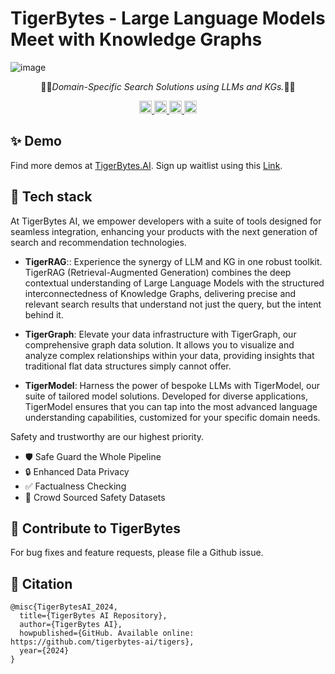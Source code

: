 # TigerBytes - Large Language Models Meet with Knowledge Graphs

![image](https://github.com/tigerbytes-ai/tigers-private/assets/152054125/debdd017-d675-4638-8a91-c726da727a1e)

<p align="center">
  🐅🚀<em>Domain-Specific Search Solutions using LLMs and KGs.</em>🚀🐅
</p>
<div align="center">    
    <a href="https://twitter.com/TigerBytesAI">
    <img alt="Twitter Follow" src="https://img.shields.io/twitter/follow/TigerBytesAI?style=for-the-badge" height="20">
    <a href="https://github.com/tigerbytes-ai/tigers">
    <img alt="GitHub" src="https://img.shields.io/github/stars/tigerbytes-ai/tigers?style=for-the-badge&color=gold" height="20">
    </a>
    <a href="https://github.com/tigerbytes-ai/tigers/commits/main">
    <img alt="GitHub" src="https://img.shields.io/github/last-commit/tigerbytes-ai/tigers/main?style=for-the-badge" height="20">
    </a>
    <a href="https://github.com/tigerbytes-ai/tigers/blob/main/README.md" target="_blank">
    <img src="https://img.shields.io/static/v1?label=license&message=Apache License 2.0&color=green&style=for-the-badge" alt="License" height="20">
    </a>
</div>

## ✨ Demo
Find more demos at [TigerBytes.AI](https://www.tigerbytes.ai/).
Sign up waitlist using this [Link](https://getwaitlist.com/waitlist/13018). 


## 🔬 Tech stack
At TigerBytes AI, we empower developers with a suite of tools designed for seamless integration, enhancing your products with the next generation of search and recommendation technologies.

- **TigerRAG**:: Experience the synergy of LLM and KG in one robust toolkit. TigerRAG (Retrieval-Augmented Generation) combines the deep contextual understanding of Large Language Models with the structured interconnectedness of Knowledge Graphs, delivering precise and relevant search results that understand not just the query, but the intent behind it.

- **TigerGraph**: Elevate your data infrastructure with TigerGraph, our comprehensive graph data solution. It allows you to visualize and analyze complex relationships within your data, providing insights that traditional flat data structures simply cannot offer.

- **TigerModel**: Harness the power of bespoke LLMs with TigerModel, our suite of tailored model solutions. Developed for diverse applications, TigerModel ensures that you can tap into the most advanced language understanding capabilities, customized for your specific domain needs.


Safety and trustworthy are our highest priority.
- 🛡️ Safe Guard the Whole Pipeline
- 🔒 Enhanced Data Privacy
- ✅ Factualness Checking
- 👥 Crowd Sourced Safety Datasets


## 🫶 Contribute to TigerBytes
For bug fixes and feature requests, please file a Github issue.


## 📝 Citation
```
@misc{TigerBytesAI_2024,
  title={TigerBytes AI Repository},
  author={TigerBytes AI},
  howpublished={GitHub. Available online: https://github.com/tigerbytes-ai/tigers},
  year={2024}
}
```


